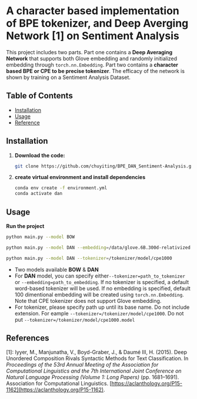 # A character based implementation of BPE tokenizer, and Deep Averging Network [1] on Sentiment Analysis

This project includes two parts. Part one contains a **Deep Averaging Network** that supports both Glove embedding and randomly initialized embedding through `torch.nn.Embedding`. Part two contains a **character based BPE or CPE to be precise tokenizer**. The efficacy of the network is shown by training on a Sentiment Analysis Dataset.

## Table of Contents

- [Installation](#installation)
- [Usage](#usage)
- [Reference](#references)

## Installation

1. **Download the code:**
    ```bash
   git clone https://github.com/chuyiting/BPE_DAN_Sentiment-Analysis.git
   ```
3. **create virtual environment and install dependencies**

   ```bash
   conda env create -f environment.yml
   conda activate dan
   ```

## Usage
**Run the project**
   ```bash
   python main.py --model BOW
   ```
   ```bash
   python main.py --model DAN --embedding=/data/glove.6B.300d-relativized.txt
   ```
   ```bash
   python main.py --model DAN --tokenizer=/tokenizer/model/cpe1000
   ```
   - Two models available **BOW** & **DAN**
   - For **DAN** model, you can specify either`--tokenizer=path_to_tokenizer` or `--embedding=path_to_embedding`. If no tokenizer is specified, a default word-based tokenizer will be used. If no embedding is specified, default 100 dimentional embedding will be created using `torch.nn.Embedding`. Note that CPE tokenizer does not support Glove embedding.
   - For tokenizer, please specify path up until its base name. Do not include extension. For eample `--tokenizer=/tokenizer/model/cpe1000`. Do not put `--tokenizer=/tokenizer/model/cpe1000.model`

## References

[1]: Iyyer, M., Manjunatha, V., Boyd-Graber, J., & Daumé III, H. (2015). Deep Unordered Composition Rivals Syntactic Methods for Text Classification. In *Proceedings of the 53rd Annual Meeting of the Association for Computational Linguistics and the 7th International Joint Conference on Natural Language Processing (Volume 1: Long Papers)* (pp. 1681–1691). Association for Computational Linguistics. [https://aclanthology.org/P15-1162](https://aclanthology.org/P15-1162).
